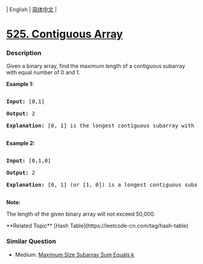 | English | [简体中文](README.md) |

# [525. Contiguous Array](https://leetcode-cn.com/problems/contiguous-array)
 ### Description
<p>Given a binary array, find the maximum length of a contiguous subarray with equal number of 0 and 1. </p>


<p><b>Example 1:</b><br />
<pre>
<b>Input:</b> [0,1]
<b>Output:</b> 2
<b>Explanation:</b> [0, 1] is the longest contiguous subarray with equal number of 0 and 1.
</pre>
</p>

<p><b>Example 2:</b><br />
<pre>
<b>Input:</b> [0,1,0]
<b>Output:</b> 2
<b>Explanation:</b> [0, 1] (or [1, 0]) is a longest contiguous subarray with equal number of 0 and 1.
</pre>
</p>

<p><b>Note:</b>
The length of the given binary array will not exceed 50,000.
</p>
**Related Topic**  [Hash Table](https://leetcode-cn.com/tag/hash-table) 

### Similar Question
 - Medium:	[Maximum Size Subarray Sum Equals k](https://leetcode-cn.com/problems/maximum-size-subarray-sum-equals-k) 
